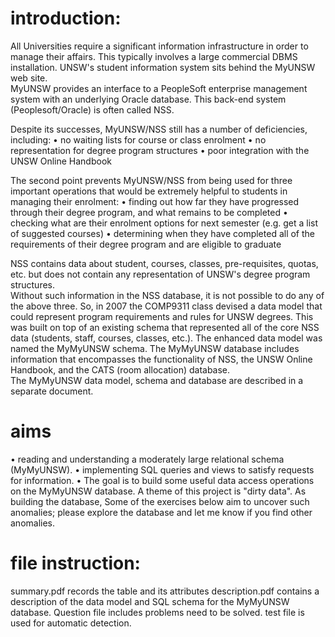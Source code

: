 # introduction:

  All Universities require a significant information infrastructure in order to manage their affairs. 
  This typically involves a large commercial DBMS installation. UNSW's student information system sits behind the MyUNSW web site.  
  MyUNSW provides an interface to a PeopleSoft enterprise management system with an underlying Oracle database.
  This back-end system (Peoplesoft/Oracle) is often called NSS.
  
  Despite its successes, MyUNSW/NSS still has a number of deficiencies, including:
  •  no waiting lists for course or class enrolment
  •  no representation for degree program structures
  •  poor integration with the UNSW Online Handbook

  The second point prevents MyUNSW/NSS from being used for three important operations that would be extremely helpful to students in managing their enrolment:
  •  finding out how far they have progressed through their degree program, and what remains to be completed 
  •  checking what are their enrolment options for next semester (e.g. get a list of suggested courses) 
  •  determining when they have completed all of the requirements of their degree program and are eligible to graduate

  NSS contains data about student, courses, classes, pre-requisites, quotas, etc. but does not contain any representation of UNSW's degree program structures.  
  Without such information in the NSS database, it is not possible to do any of the above three. So, in 2007 the COMP9311 class devised a data model that could represent program requirements and rules for UNSW degrees. 
  This was built on top of an existing schema that represented all of the core NSS data (students, staff, courses, classes, etc.). The enhanced data model was named the MyMyUNSW schema.
  The MyMyUNSW database includes information that encompasses the functionality of NSS, the UNSW Online  Handbook,  and  the  CATS  (room  allocation)  database.  
  The MyMyUNSW data model, schema and database are described in a separate document.


# aims

•  reading and understanding a moderately large relational schema (MyMyUNSW).
•  implementing SQL queries and views to satisfy requests for information.
•  The goal is to build some useful data access operations on the MyMyUNSW database. A theme of this project is "dirty data". 
As building the database, Some of the exercises below aim to uncover such anomalies; please explore the database and let me know if you find other anomalies.


# file instruction:

  summary.pdf records the table and its attributes
  description.pdf contains a description of the data model and SQL schema for the MyMyUNSW database.
  Question file includes problems need to be solved.
  test file is used for automatic detection.
